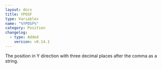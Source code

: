 ```yaml
---
layout: docs
title: YPOSF
type: Variables
name: "%YPOSF%"
category: Position
changelog:
  - type: Added
    version: v0.14.1
---
```

The position in Y direction with three decimal places after the comma as a string.
